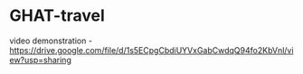 # GHAT-travel
video demonstration - https://drive.google.com/file/d/1s5ECpgCbdiUYVxGabCwdqQ94fo2KbVnl/view?usp=sharing
